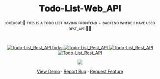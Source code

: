 
 <h1 align="center">𝐓𝐨𝐝𝐨-𝐋𝐢𝐬𝐭-𝐖𝐞𝐛_𝐀𝐏𝐈</h1>
<p align="center">
:octocat:🌟 ᴛʜɪꜱ ɪꜱ ᴀ ᴛᴏᴅᴏ ʟɪꜱᴛ ʜᴀᴠɪɴɢ ꜰʀᴏɴᴛᴇɴᴅ + ʙᴀᴄᴋᴇɴᴅ ᴡʜᴇʀᴇ ɪ ʜᴀᴠᴇ ᴜꜱᴇᴅ ʀᴇꜱᴛ_ᴀᴘɪ 🎯🚀<p><br>
<a href="https://github.com/ashish2030/Todo-List_Rest_API/fork" target="blank">


<p align="center">
   <img src="https://img.shields.io/github/forks/ashish2030/Todo-List_Rest_API?style=flat-square" alt="Todo-List_Rest_API forks"/>
</a>
<a href="https://github.com/ashish2030/Todo-List_Rest_API/stargazers" target="blank">
<img src="https://img.shields.io/github/stars/ashish2030/Todo-List_Rest_API?style=flat-square" alt="Todo-List_Rest_API"/>
</a>
<a href="https://github.com/ashish2030/Todo-List_Rest_API/issues" target="blank">
<img src="https://img.shields.io/github/issues/ashish2030/Todo-List_Rest_API?style=flat-square" alt="Todo-List_Rest_API"/>
</a>
<a href="https://github.com/ashish2030/Todo-List_Rest_API/pulls" target="blank">
<img src="https://img.shields.io/github/issues-pr/ashish2030/Todo-List_Rest_API?style=flat-square" alt="Todo-List_Rest_API"/>
</a>
  </p>
<p align="center"><img src="https://github.com/Ashish2030/Todo-List_Rest_API/blob/main/Todo_List_Rest_API/Video/video2.gif"></p>
<p align="center">
    <a href="https://github.com/Ashish2030/Todo-List_Rest_API/tree/main/Todo_List_Rest_API" target="blank">View Demo</a>
    ·
    <a href="https://github.com/ashish2030/Todo-List_Rest_API/issues/new/choose">Report Bug</a>
    ·
    <a href="https://github.com/ashish2030/Todo-List_Rest_API/issues/new/choose">Request Feature</a>
</p>


